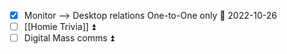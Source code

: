 - [x] Monitor --> Desktop relations One-to-One only 📅 2022-10-26 
- [ ] [[Homie Trivia]] ⏫ 
- [ ] Digital Mass comms ⏫ 
